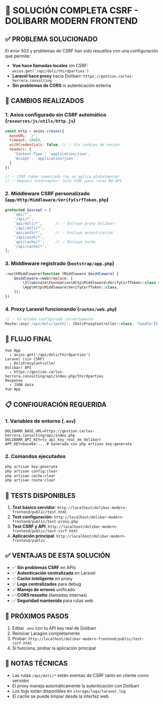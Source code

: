 # 🔐 SOLUCIÓN COMPLETA CSRF - DOLIBARR MODERN FRONTEND

## ✅ PROBLEMA SOLUCIONADO

El error 503 y problemas de CSRF han sido resueltos con una configuración que permite:
- **Vue hace llamadas locales** sin CSRF: `axios.get('/api/doli/thirdparties')`
- **Laravel hace proxy** hacia Dolibarr: `https://gestion.carlos-herrera.consulting`
- **Sin problemas de CORS** ni autenticación externa

## 🔧 CAMBIOS REALIZADOS

### 1. **Axios configurado sin CSRF automático** (`resources/js/utils/http.js`)
```javascript
const http = axios.create({
  baseURL: '/',
  timeout: 10000,
  withCredentials: false, // ✅ Sin cookies de sesión
  headers: {
    'Content-Type': 'application/json',
    'Accept': 'application/json'
  }
})

// ✅ CSRF token comentado (no se aplica globalmente)
// ✅ Request interceptor: Solo CSRF para rutas NO-API
```

### 2. **Middleware CSRF personalizado** (`app/Http/Middleware/VerifyCsrfToken.php`)
```php
protected $except = [
    'api/*',
    '/api/*',
    'api/doli/*',      // ✅ Excluye proxy Dolibarr
    '/api/doli/*',
    'api/auth/*',      // ✅ Excluye autenticación
    '/api/auth/*',
    'api/cache/*',     // ✅ Excluye cache
    '/api/cache/*',
];
```

### 3. **Middleware registrado** (`bootstrap/app.php`)
```php
->withMiddleware(function (Middleware $middleware) {
    $middleware->web(replace: [
        \Illuminate\Foundation\Http\Middleware\VerifyCsrfToken::class => 
        \App\Http\Middleware\VerifyCsrfToken::class,
    ]);
})
```

### 4. **Proxy Laravel funcionando** (`routes/web.php`)
```php
// ✅ Ya estaba configurado correctamente
Route::any('/api/doli/{path}', [DoliProxyController::class, 'handle'])
```

## 🎯 FLUJO FINAL

```
Vue App
  ↓ axios.get('/api/doli/thirdparties')
Laravel (sin CSRF)
  ↓ DoliProxyController
Dolibarr API
  ↓ https://gestion.carlos-herrera.consulting/api/index.php/thirdparties
Response
  ↑ JSON data
Vue App
```

## 📋 CONFIGURACIÓN REQUERIDA

### 1. **Variables de entorno** (`.env`)
```env
DOLIBARR_BASE_URL=https://gestion.carlos-herrera.consulting/api/index.php
DOLIBARR_API_KEY=tu_api_key_real_de_dolibarr
APP_KEY=base64:... # Generada con php artisan key:generate
```

### 2. **Comandos ejecutados**
```bash
php artisan key:generate
php artisan config:clear
php artisan cache:clear
php artisan route:clear
```

## 🧪 TESTS DISPONIBLES

1. **Test básico servidor**: `http://localhost/dolibar-modern-frontend/public/test.html`
2. **Test configuración**: `http://localhost/dolibar-modern-frontend/public/test-proxy.php`
3. **Test CSRF y API**: `http://localhost/dolibar-modern-frontend/public/test-csrf.html`
4. **Aplicación principal**: `http://localhost/dolibar-modern-frontend/public`

## ✅ VENTAJAS DE ESTA SOLUCIÓN

- ✅ **Sin problemas CSRF** en APIs
- ✅ **Autenticación centralizada** en Laravel
- ✅ **Cache inteligente** en proxy
- ✅ **Logs centralizados** para debug
- ✅ **Manejo de errores** unificado
- ✅ **CORS resuelto** (llamadas internas)
- ✅ **Seguridad mantenida** para rutas web

## 🚀 PRÓXIMOS PASOS

1. Editar `.env` con tu API key real de Dolibarr
2. Reiniciar Laragon completamente
3. Probar: `http://localhost/dolibar-modern-frontend/public/test-csrf.html`
4. Si funciona, probar la aplicación principal

## 📝 NOTAS TÉCNICAS

- Las rutas `/api/doli/*` están exentas de CSRF tanto en cliente como servidor
- El proxy maneja automáticamente la autenticación con Dolibarr
- Los logs están disponibles en `storage/logs/laravel.log`
- El cache se puede limpiar desde la interfaz web

